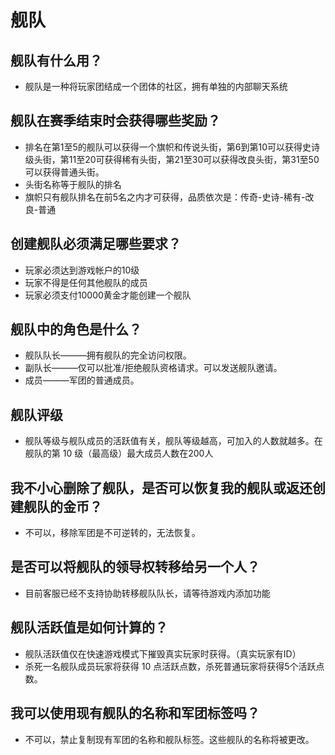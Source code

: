 # 舰队

## 舰队有什么用？
- 舰队是一种将玩家团结成一个团体的社区，拥有单独的内部聊天系统

## 舰队在赛季结束时会获得哪些奖励？
- 排名在第1至5的舰队可以获得一个旗帜和传说头街，第6到第10可以获得史诗级头街，第11至20可获得稀有头街，第21至30可以获得改良头街，第31至50可以获得普通头街。
- 头街名称等于舰队的排名
- 旗帜只有舰队排名在前5名之内才可获得，品质依次是：传奇-史诗-稀有-改良-普通

## 创建舰队必须满足哪些要求？
- 玩家必须达到游戏帐户的10级
- 玩家不得是任何其他舰队的成员
- 玩家必须支付10000黄金才能创建一个舰队

## 舰队中的角色是什么？
- 舰队队长———拥有舰队的完全访问权限。
- 副队长———仅可以批准/拒绝舰队资格请求。可以发送舰队邀请。
- 成员———军团的普通成员。

## 舰队评级
- 舰队等级与舰队成员的活跃值有关，舰队等级越高，可加入的人数就越多。在舰队的第 10 级（最高级）最大成员人数在200人

## 我不小心删除了舰队，是否可以恢复我的舰队或返还创建舰队的金币？
- 不可以，移除军团是不可逆转的，无法恢复。

## 是否可以将舰队的领导权转移给另一个人？
- 目前客服已经不支持协助转移舰队队长，请等待游戏内添加功能

## 舰队活跃值是如何计算的？
- 舰队活跃值仅在快速游戏模式下摧毁真实玩家时获得。（真实玩家有ID）
- 杀死一名舰队成员玩家将获得 10 点活跃点数，杀死普通玩家将获得5个活跃点数。

## 我可以使用现有舰队的名称和军团标签吗？
- 不可以，禁止复制现有军团的名称和舰队标签。这些舰队的名称将被更改。
